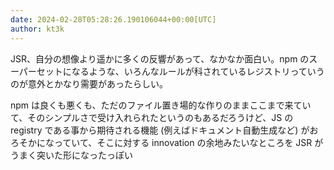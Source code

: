 ```yaml
---
date: 2024-02-28T05:28:26.190106044+00:00[UTC]
author: kt3k
---
```

JSR、自分の想像より遥かに多くの反響があって、なかなか面白い。npm のスーパーセットになるような、いろんなルールが科されているレジストリっていうのが意外とかなり需要があったらしい。

npm は良くも悪くも、ただのファイル置き場的な作りのままここまで来ていて、そのシンプルさで受け入れられたというのもあるだろうけど、JS の registry である事から期待される機能 (例えばドキュメント自動生成など) がおろそかになっていて、そこに対する innovation の余地みたいなところを JSR がうまく突いた形になったっぽい
